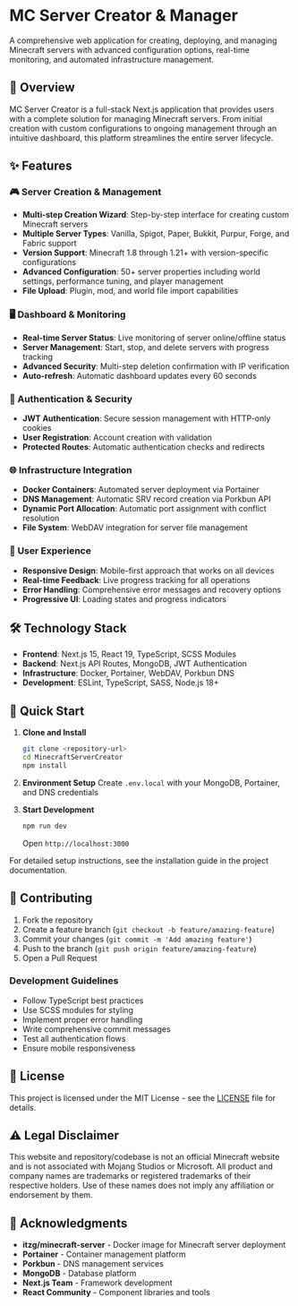 # MC Server Creator & Manager

A comprehensive web application for creating, deploying, and managing Minecraft servers with advanced configuration options, real-time monitoring, and automated infrastructure management.

## 🚀 Overview

MC Server Creator is a full-stack Next.js application that provides users with a complete solution for managing Minecraft servers. From initial creation with custom configurations to ongoing management through an intuitive dashboard, this platform streamlines the entire server lifecycle.

## ✨ Features

### 🎮 Server Creation & Management
- **Multi-step Creation Wizard**: Step-by-step interface for creating custom Minecraft servers
- **Multiple Server Types**: Vanilla, Spigot, Paper, Bukkit, Purpur, Forge, and Fabric support
- **Version Support**: Minecraft 1.8 through 1.21+ with version-specific configurations
- **Advanced Configuration**: 50+ server properties including world settings, performance tuning, and player management
- **File Upload**: Plugin, mod, and world file import capabilities

### 🖥️ Dashboard & Monitoring
- **Real-time Server Status**: Live monitoring of server online/offline status
- **Server Management**: Start, stop, and delete servers with progress tracking
- **Advanced Security**: Multi-step deletion confirmation with IP verification
- **Auto-refresh**: Automatic dashboard updates every 60 seconds

### 🔐 Authentication & Security
- **JWT Authentication**: Secure session management with HTTP-only cookies
- **User Registration**: Account creation with validation
- **Protected Routes**: Automatic authentication checks and redirects

### 🌐 Infrastructure Integration
- **Docker Containers**: Automated server deployment via Portainer
- **DNS Management**: Automatic SRV record creation via Porkbun API
- **Dynamic Port Allocation**: Automatic port assignment with conflict resolution
- **File System**: WebDAV integration for server file management

### 🎨 User Experience
- **Responsive Design**: Mobile-first approach that works on all devices
- **Real-time Feedback**: Live progress tracking for all operations
- **Error Handling**: Comprehensive error messages and recovery options
- **Progressive UI**: Loading states and progress indicators

## 🛠️ Technology Stack

- **Frontend**: Next.js 15, React 19, TypeScript, SCSS Modules
- **Backend**: Next.js API Routes, MongoDB, JWT Authentication
- **Infrastructure**: Docker, Portainer, WebDAV, Porkbun DNS
- **Development**: ESLint, TypeScript, SASS, Node.js 18+

## 🚦 Quick Start

1. **Clone and Install**
   ```bash
   git clone <repository-url>
   cd MinecraftServerCreator
   npm install
   ```

2. **Environment Setup**
   Create `.env.local` with your MongoDB, Portainer, and DNS credentials

3. **Start Development**
   ```bash
   npm run dev
   ```
   Open `http://localhost:3000`

For detailed setup instructions, see the installation guide in the project documentation.

## 🤝 Contributing

1. Fork the repository
2. Create a feature branch (`git checkout -b feature/amazing-feature`)
3. Commit your changes (`git commit -m 'Add amazing feature'`)
4. Push to the branch (`git push origin feature/amazing-feature`)
5. Open a Pull Request

### Development Guidelines
- Follow TypeScript best practices
- Use SCSS modules for styling
- Implement proper error handling
- Write comprehensive commit messages
- Test all authentication flows
- Ensure mobile responsiveness

## 📝 License

This project is licensed under the MIT License - see the [LICENSE](./LICENSE) file for details.

## ⚠️ Legal Disclaimer

This website and repository/codebase is not an official Minecraft website and is not associated with Mojang Studios or Microsoft. All product and company names are trademarks or registered trademarks of their respective holders. Use of these names does not imply any affiliation or endorsement by them.

## 🙏 Acknowledgments

- **itzg/minecraft-server** - Docker image for Minecraft server deployment
- **Portainer** - Container management platform
- **Porkbun** - DNS management services
- **MongoDB** - Database platform
- **Next.js Team** - Framework development
- **React Community** - Component libraries and tools
